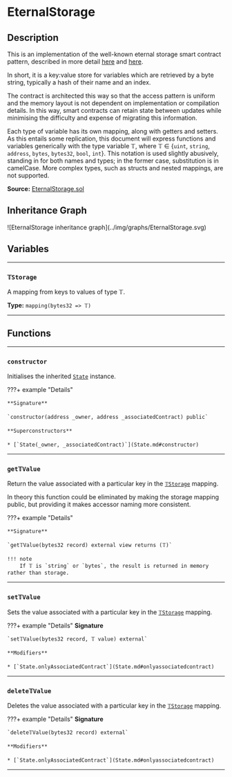 # EternalStorage

## Description

This is an implementation of the well-known eternal storage smart contract pattern, described in more detail [here](https://fravoll.github.io/solidity-patterns/eternal_storage.html) and [here](https://medium.com/rocket-pool/upgradable-solidity-contract-design-54789205276d).

In short, it is a key:value store for variables which are retrieved by a byte string, typically a hash of their name and an index.

The contract is architected this way so that the access pattern is uniform and the memory layout is not dependent on implementation or compilation details. In this way, smart contracts can retain state between updates while minimising the difficulty and expense of migrating this information.

Each type of variable has its own mapping, along with getters and setters. As this entails some replication, this document will express functions and variables generically with the type variable 𝕋, where 𝕋 $\in$ {`uint`, `string`, `address`, `bytes`, `bytes32`, `bool`, `int`}. This notation is used slightly abusively, standing in for both names and types; in the former case, substitution is in camelCase. More complex types, such as structs and nested mappings, are not supported.

**Source:** [EternalStorage.sol](https://github.com/Synthetixio/synthetix/blob/master/contracts/EternalStorage.sol)

<section-sep />

## Inheritance Graph

<inheritance-graph>
    ![EternalStorage inheritance graph](../img/graphs/EternalStorage.svg)
</inheritance-graph>

<section-sep />

## Variables

---

### `𝕋Storage`

A mapping from keys to values of type 𝕋.

**Type:** `mapping(bytes32 => 𝕋)`

---

<section-sep />

## Functions

---

### `constructor`

Initialises the inherited [`State`](State.md) instance.

???+ example "Details"

    **Signature**
    
    `constructor(address _owner, address _associatedContract) public`

    **Superconstructors**

    * [`State(_owner, _associatedContract)`](State.md#constructor)

---

### `get𝕋Value`

Return the value associated with a particular key in the [`𝕋Storage`](EternalStorage.md#storage) mapping.

In theory this function could be eliminated by making the storage mapping public, but providing it makes accessor naming more consistent.

???+ example "Details"

    **Signature**

    `get𝕋Value(bytes32 record) external view returns (𝕋)`

    !!! note
        If 𝕋 is `string` or `bytes`, the result is returned in memory rather than storage.

---

### `set𝕋Value`

Sets the value associated with a particular key in the [`𝕋Storage`](EternalStorage.md#storage) mapping.

???+ example "Details"
    **Signature**

    `set𝕋Value(bytes32 record, 𝕋 value) external`

    **Modifiers**

    * [`State.onlyAssociatedContract`](State.md#onlyassociatedcontract)

---

### `delete𝕋Value`

Deletes the value associated with a particular key in the [`𝕋Storage`](EternalStorage.md#storage) mapping.

???+ example "Details"
    **Signature**

    `delete𝕋Value(bytes32 record) external`

    **Modifiers**

    * [`State.onlyAssociatedContract`](State.md#onlyassociatedcontract)

---

<section-sep />
